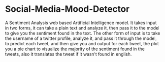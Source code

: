# Social-Media-Mood-Detector
A Sentiment Analysis web based Artificial Intelligence model.
It takes input in two forms, it can take a plain text and analyze it, then pass it to the model to give you the sentiment found in the text.
The other form of input is to take the username of a twitter profile, analyze it, and pass it through the model, to predict each tweet, and then give you and output for each tweet, the plot you a pie chart to visualize the majority of the sentiment found in the tweets, also it translates the tweet if it wasn't found in english.
